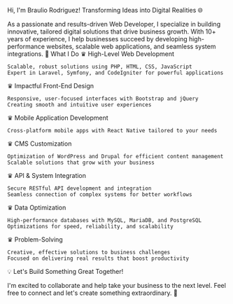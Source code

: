 Hi, I'm Braulio Rodriguez!
Transforming Ideas into Digital Realities 🌐

As a passionate and results-driven Web Developer, I specialize in building innovative, tailored digital solutions that drive business growth. With 10+ years of experience, I help businesses succeed by developing high-performance websites, scalable web applications, and seamless system integrations.
🚀 What I Do
♛ High-Level Web Development

    Scalable, robust solutions using PHP, HTML, CSS, JavaScript
    Expert in Laravel, Symfony, and CodeIgniter for powerful applications

♛ Impactful Front-End Design

    Responsive, user-focused interfaces with Bootstrap and jQuery
    Creating smooth and intuitive user experiences

♛ Mobile Application Development

    Cross-platform mobile apps with React Native tailored to your needs

♛ CMS Customization

    Optimization of WordPress and Drupal for efficient content management
    Scalable solutions that grow with your business

♛ API & System Integration

    Secure RESTful API development and integration
    Seamless connection of complex systems for better workflows

♛ Data Optimization

    High-performance databases with MySQL, MariaDB, and PostgreSQL
    Optimizations for speed, reliability, and scalability

♛ Problem-Solving

    Creative, effective solutions to business challenges
    Focused on delivering real results that boost productivity

💡 Let's Build Something Great Together!

I'm excited to collaborate and help take your business to the next level.
Feel free to connect and let's create something extraordinary. 🚀
